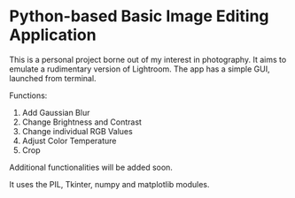 # Python-based Basic Image Editing Application

This is a personal project borne out of my interest in photography. It aims to emulate a rudimentary version of Lightroom.
The app has a simple GUI, launched from terminal.

Functions:
1. Add Gaussian Blur
2. Change Brightness and Contrast
3. Change individual RGB Values
4. Adjust Color Temperature
5. Crop

Additional functionalities will be added soon.

It uses the PIL, Tkinter, numpy and matplotlib modules.
